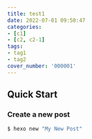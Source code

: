```yaml
---
title: test1
date: 2022-07-01 09:50:47
categories:
- [c1]
- [c2, c2-1]
tags:
- tag1
- tag2
cover_number: '000001'
---
```

## Quick Start

### Create a new post

``` bash
$ hexo new "My New Post"
```

